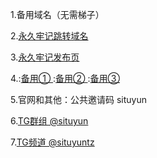 1.备用域名（无需梯子）        

2.[永久牢记跳转域名](https://situcloud.tk)  

3.[永久牢记发布页](https://github.com/adyymorer/longsitu/edit/master/situyun.html)

4.:[备用① ](https://situcloud.xyz)
:[备用② ](https://situyun.tk)
:[备用③ ](https://longsitu.yk)

5.官网和其他：公共邀请码 situyun 

6.[TG群组 @situyun ](https://t.me/situyun) 

7.[TG频道 @situyuntz ](https://t.me/situyuntz) 
